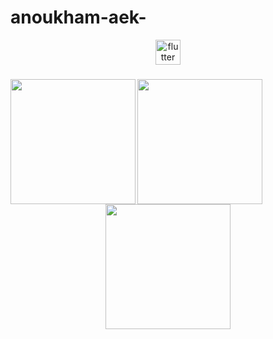 # anoukham-aek-
<div align="center">
  <img src="https://cdn.jsdelivr.net/gh/devicons/devicon/icons/flutter/flutter-original.svg" height="40" alt="flutter logo"  />
</div>

###

<img align="left" height="200" src="https://media3.giphy.com/media/v1.Y2lkPTc5MGI3NjExenM5enhrbjc1ZnhjeXVlNGtjZnhxb2p5eXlwcWM2d2I4aWxvYTlsOCZlcD12MV9pbnRlcm5hbF9naWZfYnlfaWQmY3Q9Zw/h408T6Y5GfmXBKW62l/giphy.gif"  />

###

<img align="left" height="200" src="https://media1.giphy.com/media/v1.Y2lkPTc5MGI3NjExNTVqd3VnMDc4bGduNXU5MnIxMHE2M2RnZ2dnemR6YWM2dmIwcjF6dCZlcD12MV9pbnRlcm5hbF9naWZfYnlfaWQmY3Q9Zw/vzO0Vc8b2VBLi/giphy.gif"  />

###

<div align="center">
  <img height="200" src="https://media0.giphy.com/media/v1.Y2lkPTc5MGI3NjExMWhheDQxbnY2NHlvbGV4Mmlub29hbHhubnp2djcybWI5aWs3aWtyciZlcD12MV9pbnRlcm5hbF9naWZfYnlfaWQmY3Q9Zw/11kEuHSQAXXiGQ/giphy.gif"  />
</div>

###
